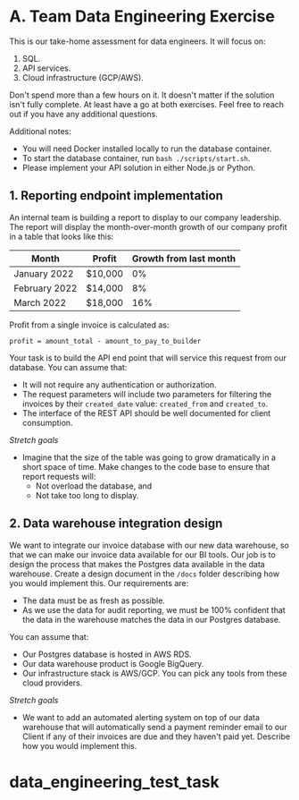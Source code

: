 # A. Team Data Engineering Exercise

This is our take-home assessment for data engineers. It will focus on:

1. SQL.
2. API services.
3. Cloud infrastructure (GCP/AWS).

Don't spend more than a few hours on it. It doesn't matter if the solution isn't fully complete. At least have a go at both exercises. Feel free to reach out if you have any additional questions.

Additional notes:

- You will need Docker installed locally to run the database container.
- To start the database container, run `bash ./scripts/start.sh`.
- Please implement your API solution in either Node.js or Python.

## 1. Reporting endpoint implementation

An internal team is building a report to display to our company leadership. The report will display the month-over-month growth of our company profit in a table that looks like this:

| Month         | Profit  | Growth from last month |
|---------------|---------|------------------------|
| January 2022  | $10,000 | 0%                     |
| February 2022 | $14,000 | 8%                     |
| March 2022    | $18,000 | 16%                    |

Profit from a single invoice is calculated as:

`profit = amount_total - amount_to_pay_to_builder`

Your task is to build the API end point that will service this request from our database. You can assume that:

- It will not require any authentication or authorization.
- The request parameters will include two parameters for filtering the invoices by their `created_date` value: `created_from` and `created_to`.
- The interface of the REST API should be well documented for client consumption.

_Stretch goals_

- Imagine that the size of the table was going to grow dramatically in a short space of time. Make changes to the code base to ensure that report requests will:
  - Not overload the database, and
  - Not take too long to display.

## 2. Data warehouse integration design

We want to integrate our invoice database with our new data warehouse, so that we can make our invoice data available for our BI tools. Our job is to design the process that makes the Postgres data available in the data warehouse. Create a design document in the `/docs` folder describing how you would implement this. Our requirements are:

- The data must be as fresh as possible.
- As we use the data for audit reporting, we must be 100% confident that the data in the warehouse matches the data in our Postgres database.

You can assume that:

- Our Postgres database is hosted in AWS RDS.
- Our data warehouse product is Google BigQuery.
- Our infrastructure stack is AWS/GCP. You can pick any tools from these cloud providers.

_Stretch goals_

- We want to add an automated alerting system on top of our data warehouse that will automatically send a payment reminder email to our Client if any of their invoices are due and they haven't paid yet. Describe how you would implement this.
# data_engineering_test_task

